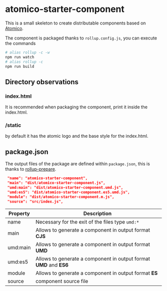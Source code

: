 # atomico-starter-component

This is a small skeleton to create distributable components based on [Atomico](https://github.com/uppercod/atomico).

The component is packaged thanks to `rollup.config.js`, you can execute the commands

```bash
# alias rollup -c -w
npm run watch
# alias rollup -c
npm run build
```

## Directory observations

### index.html

It is recommended when packaging the component, print it inside the index.html.

### /static

by default it has the atomic logo and the base style for the index.html.


## package.json

The output files of the package are defined within `package.json`, this is thanks to [rollup-prepare](https://github.com/uppercod/rollup-prepare).

```json
 "name": "atomico-starter-component",
 "main": "dist/atomico-starter-component.js",
 "umd:main": "dist/atomico-starter-component.umd.js",
 "umd:es5": "dist/atomico-starter-component.es5.umd.js",
 "module": "dist/atomico-starter-component.m.js",
 "source": "src/index.js",
```

| Property | Description |
|-----------|-------------|
| name | Necessary for the exit of the files type `umd:*`|
| main | Allows to generate a component in output format **CJS** |
| umd:main | Allows to generate a component in output format **UMD** |
| umd:es5 | Allows to generate a component in output format **UMD** and **ES6** |
| module | Allows to generate a component in output format **ES** |
| source | component source file |